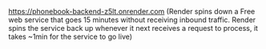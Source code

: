 https://phonebook-backend-z5lt.onrender.com
(Render spins down a Free web service that goes 15 minutes without receiving inbound traffic. Render spins the service back up whenever it next receives a request to process, it takes ~1min for the service to go live)